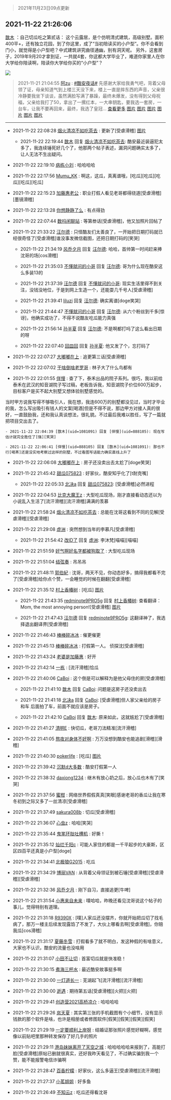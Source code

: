 > 2021年11月23日09点更新
<link rel="stylesheet" href="https://cdn.jsdelivr.net/gh/taotie6/sampleJSON@main/css/photo_show.css">
<meta name="referrer" content="no-referrer" />


 ## 2021-11-22 21:26:06 

 [㪚木](https://www.coolapk.com/feed/31648036?shareKey=MDhlNjY1MDhhYWY2NjE5YmEyMDM~) ：自己切瓜吃之第贰话：
这个云露居，是个仿明清式建筑，高级别墅。面积400平+，还有独立花园，到了你这里，成了“当初陪读买的小户型”。你不会看到门小，就觉得是小户型吧？中式建筑讲究曲径通幽，别有洞天呢。
另外，这套房子，2019年9月20才拿到证，一共就4套，你这都大学毕业了<!--break-->，难道你家里人在你大学给你陪读啊，陪读你大学给你买的“小户型”？ 

<div class="album">
<img class="img-item" src="http://image.coolapk.com/feed/2021/1122/21/1081091_528f478a_7565_6888_887@400x300.jpeg" />
</div>

> 2021-11-21 21:04:55 
> [阿zu](https://www.coolapk.com/feed/31626364?shareKey=YzIxODEyZGNiYTFkNjE5YmEyMDM~) : <a class="feed-link-tag" href="/t/酷安夜话?type=0">#酷安夜话#</a> 先感谢大家给我勇气吧，背着父母领了证，母亲知道气到上楼三天没下来，楼上一直是摔东西的声音，父亲很冷静要我坐下谈谈，虽然满脸写满了暴躁，最终未爆发，没有得到父母祝福，父亲给我打了50，拿出了一摞红本，一大串钥匙，要我选一套房，一台车，让我不要再回来，最终，我选了皇冠... <a href="">查看更多</a> 
[图片](http://image.coolapk.com/feed/2021/1121/23/11875465_2cb02afa_7778_5999_475@1281x823.jpeg)
[图片](http://image.coolapk.com/feed/2021/1121/21/11875465_a6399774_9891_9487_877@1440x4320.jpeg)
[图片](http://image.coolapk.com/feed/2021/1121/21/11875465_cd2b4fe0_9891_9482_23@1440x3120.jpeg)
[图片](http://image.coolapk.com/feed/2021/1121/21/11875465_048bd074_9891_9491_383@1293x1030.jpeg)
[图片](http://image.coolapk.com/feed/2021/1121/21/11875465_c5403af1_9891_9501_583@1261x964.png)
[图片](http://image.coolapk.com/feed/2021/1121/21/11875465_a7fed86a_9891_9503_535@1439x1757.jpeg)

 ------- 

- 2021-11-22 22:08:28 [烟火清凉不如吃茶去](uid=4279524) : 更新了[受虐滑稽] [图片](http://image.coolapk.com/feed/2021/1122/22/4279524_72cebd63_0108_3533_181@1080x2376.jpeg)

    - 2021-11-22 22:19:44 [㪚木](uid=1081091) 回复 [烟火清凉不如吃茶去](uid=4279524): 酷安最近装逼犯太多了，我连续锤死好几个了，他那两个帖子表述，漏洞问题确实太多了，让人无法不生出疑问。 

- 2021-11-22 22:19:10 [病栋小刘](uid=1558516) : 哈哈哈哈 

- 2021-11-22 22:17:56 [Mumu_KK](uid=1355663) : 啊这，这瓜，真离谱哦，[吃瓜][吃瓜][吃瓜][吃瓜][吃瓜] 

- 2021-11-22 22:15:23 [加藤惠老公](uid=1266680) : 职业打假人看见老哥都得绕道[受虐滑稽][墨镜滑稽] 

- 2021-11-22 22:13:28 [你想静静了么](uid=788126) : 有点得劲 

- 2021-11-22 22:07:44 [数吗闲聊站](uid=3496335) : 等第叁话[受虐滑稽]，他又加照片回帖了 

- 2021-11-22 21:33:22 [汪尔德](uid=1595236) : 只怪酷友们太善良了，一开始把日期打码就已经很奇怪了[受虐滑稽]谁没事发微信截图，还把日期打码的[笑哭] 

    - 2021-11-22 21:34:19 [风乔夕月](uid=2725527) 回复 [汪尔德](uid=1595236): 哈哈，首帅第一时间赶来捧沈哥的场[cos滑稽] 

    - 2021-11-22 21:35:03 [不懂就问的小哥](uid=1110297) 回复 [汪尔德](uid=1595236): 哥为什么现在酷安这么多装13的 

    - 2021-11-22 21:37:39 [汪尔德](uid=1595236) 回复 [不懂就问的小哥](uid=1110297): 现实生活里得不到关注，没钱没地位，于是到网上生造一个，还能耍几千号人[受虐滑稽] 

    - 2021-11-22 21:39:41 [liluzi](uid=3499639) 回复 [汪尔德](uid=1595236): 确实离谱[doge笑哭] 

    - 2021-11-22 21:44:47 [不懂就问的小哥](uid=1110297) 回复 [汪尔德](uid=1595236): 从六个粉丝到千多[惊讶]，他确实成功了，不得不说酷友吃瓜能力真强 

    - 2021-11-22 21:56:14 [孙半夏](uid=1851173) 回复 [汪尔德](uid=1595236): 不是啊都打吗了这么看出日期的呀 

    - 2021-11-22 22:07:40 [回皿回](uid=1430084) 回复 [孙半夏](uid=1851173): 他又发了个，忘打码了 

- 2021-11-22 22:07:27 [大嘟嘟在上](uid=4316956) : 追更第三话[受虐滑稽] 

- 2021-11-22 22:07:02 [干啥倒啥老罗哥](uid=2936994) : 林子大了什么鸟都有 

- 2021-11-22 22:01:55 [佯慢](uid=888105) : 查了下，泰禾出品的院子系列。很巧，我以前给泰禾在武汉的知音湖院子写过稿，老板告诉我，知音湖院子价位600万起步，目标客户是买不起大别墅又想体验别墅感觉的。

当时甲方说我写得不够吸引人，我在想，我连600万的别墅都没见过，当时才毕业的我<!--break-->，怎么写出吸引有钱人的文案[喝酒]但是不得不说，那边甲方对接人真的很好，一直鼓励我，还和我认真谈想法，很礼貌。不过最后我难以胜任，写了一篇就把项目交出去了。 

    - 2021-11-22 22:04:39 [㪚木](uid=1081091) 回复 [佯慢](uid=888105): 现在写估计就完全胜任了[强][笑哭] 

    - 2021-11-22 22:06:41 [佯慢](uid=888105) 回复 [㪚木](uid=1081091): 那也不行[喝茶]还是没实地考察过这样的别墅，不过看图写话能力确实直线上升了 

- 2021-11-22 22:06:08 [大嘟嘟在上](uid=4316956) : 房子还没卖出去太尬了[doge笑哭] 

- 2021-11-22 21:45:42 [甜瓜075823](uid=3807071) : 好家伙，酷安知乎化了[t耐克嘴] 

    - 2021-11-22 22:05:33 [北决a](uid=1918537) 回复 [甜瓜075823](uid=3807071): [受虐滑稽]必然进程 

- 2021-11-22 22:04:53 [比克大魔王z](uid=824574) : 大型吃瓜现场，刚才直接看动态还以为小说乱入生活了[流汗滑稽][流汗滑稽]满满的羡慕 

- 2021-11-22 21:58:24 [烟火清凉不如吃茶去](uid=4279524) : 总能在沈哥这看到不同的见解[受虐滑稽][受虐滑稽] 

- 2021-11-22 21:29:08 [虚洲](uid=825485) : 突然想到当年的李慕凡[受虐滑稽] 

    - 2021-11-22 21:54:42 [改ID了](uid=2025314) 回复 [虚洲](uid=825485): 李沐梵[喵喵][喵喵] 

- 2021-11-22 21:51:59 [好气啊好名字都被狗取了](uid=1229616) : 大型吃瓜现场 

- 2021-11-22 21:51:04 [结弦奏](uid=1248797) : 吊吊吊 

- 2021-11-22 21:48:11 [郭伯紀](uid=2859803) : 沈哥，两天不见，你动态好多，搞得我都看不完了[受虐滑稽]给你点个赞，一会睡觉的时候在翻翻[受虐滑稽] 

- 2021-11-22 21:35:12 [村上香椿树](uid=1121303) : [吃瓜] [图片](http://image.coolapk.com/feed/2021/1122/21/1121303_c11e72fd_8111_3733_182@1044x363.png)

    - 2021-11-22 21:43:35 [redminote9PRO5g](uid=5832868) 回复 [村上香椿树](uid=1121303): 查看翻译：Mom, the most annoying person![受虐滑稽] [图片](http://image.coolapk.com/feed/2021/1122/21/5832868_cc2aa50c_8614_2863_654@1080x2400.jpeg)

    - 2021-11-22 21:47:43 [汪尔德](uid=1595236) 回复 [redminote9PRO5g](uid=5832868): 这翻译神了，我选择退出翻译界[受虐滑稽] 

- 2021-11-22 21:46:43 [棒棒碎冰冰](uid=13582511) : 催更催更 

- 2021-11-22 21:45:13 [棒棒碎冰冰](uid=13582511) : 打假第一人。 侦探沈[受虐滑稽] 

- 2021-11-22 21:43:24 [老婆是加藤惠](uid=2224538) : 好开 

- 2021-11-22 21:42:14 [一栋](uid=1429886) : [流汗滑稽]恰瓜 

- 2021-11-22 21:40:06 [CaBoi](uid=3746166) : 这个倒是可以解释为是他父母住的房[受虐滑稽] 

    - 2021-11-22 21:41:10 [㪚木](uid=1081091) 回复 [CaBoi](uid=3746166): 问题是这房子还没卖出去 

    - 2021-11-22 21:41:18 [北决a](uid=1918537) 回复 [CaBoi](uid=3746166): [受虐滑稽]但人家父亲给的房子和车 后面拍了车，前面不就应该是房子。 

    - 2021-11-22 21:42:10 [CaBoi](uid=3746166) 回复 [㪚木](uid=1081091): 原来如此，这就尴尬了[受虐滑稽] 

- 2021-11-22 21:41:27 [清明E](uid=1792072) : 快切瓜，老哥刀法精准[流汗滑稽] 

- 2021-11-22 21:41:05 [熬夜对身体不好啊](uid=1541994) : 万万没想到酷安也能追剧[滑稽][滑稽] 

- 2021-11-22 21:40:30 [pokerlife](uid=575409) : [吃瓜] [图片](http://image.coolapk.com/feed/2021/1122/21/575409_01b90433_8429_6456_635@749x290.png)

- 2021-11-22 21:39:42 [沉默d大多数](uid=3441191) : 酷安打假第一人 

- 2021-11-22 21:38:32 [daxiong1234](uid=293333) : 继木有放心奶之后，放心瓜也木有了[笑哭] 

- 2021-11-22 21:37:56 [蜜柑](uid=1097842) : 网络世界假假真真[笑眼]感谢老哥的香瓜让我在寒冬初到之际又多了一丝清凉[受虐滑稽] 

- 2021-11-22 21:37:49 [sakura008b](uid=2942786) : 切瓜[受虐滑稽] 

- 2021-11-22 21:36:07 [心虫z](uid=151532) : 哈哈[笑哭] 

- 2021-11-22 21:35:44 [鬼笔环肽吐槽机](uid=5538134) : 好撕！ 

- 2021-11-22 21:35:12 [灿烂千阳c](uid=1577985) : 可能人家住的都是一千平起步的大豪斯，区区四百平还真是小户型[doge] 

- 2021-11-22 21:34:41 [北极狼G2015](uid=1022608) : 吃瓜 

- 2021-11-22 21:34:29 [博丽VAN](uid=3167897) : 从背着父母领证到被石锤[受虐滑稽][受虐滑稽][受虐滑稽] 

- 2021-11-22 21:32:36 [风乔夕月](uid=2725527) : 刚下自习，直接追更[牛啤] 

- 2021-11-22 21:31:54 [小惠来自未来](uid=847097) : 噗哈哈，昨晚还看见沈哥说这个帖子的事儿，觉得特别有道理。 

- 2021-11-22 21:31:18 [R9390X](uid=2536144) : [噗]人家瓜还没摆齐，你就开始把瓜切了找毛病了，那万一楼主后续发现露馅了不发了，大伙上哪看去啊[受虐滑稽]，你赔我瓜[cos滑稽] 

- 2021-11-22 21:31:17 [夏藤冬雪](uid=947127) : 打假看多了就不明白，发这种假的有啥意义，大家也不认识，酷安的流量也没啥用 

- 2021-11-22 21:31:07 [小田不让切](uid=2501051) : 首富切瓜就是快准稳！ 

- 2021-11-22 21:30:15 [煮海三杯水](uid=695018) : 最近酷安故事挺多啊 

- 2021-11-22 21:30:00 [一灯道长一](uid=2901910) : 芜湖起飞[流汗滑稽][流汗滑稽] 

- 2021-11-22 21:30:00 [逝遇](uid=2589293) : 期待第五话[受虐滑稽][火把][火把] 

- 2021-11-22 21:29:41 [创造营2021高桥凉介](uid=685087) : 哈哈哈哈 

- 2021-11-22 21:29:26 [岚天夏](uid=1974131) : 其实第三张的手机截图有个小细节，没有显示钱款的那个软件是啥，也许是相册或者修图软件[假笑][假笑][假笑][假笑] 

- 2021-11-22 21:29:19 [一定要顺利上岸呀](uid=3097014) : 结婚证那张照片感觉好糊啊，感觉像以前贴吧里那种转发保存了好几手的照片 

- 2021-11-22 21:29:11 [港岛妹妹离开了天空之城](uid=3302405) : 哈哈哈哈哈来报到了，高能打脸[受虐滑稽]原帖已删就很真实，还好我昨天看见了，不过确实骗到我一个赞，能不能报警电信诈骗啊 

- 2021-11-22 21:28:47 [百香柠檬](uid=2068085) : 好家伙，这么多逼王[受虐滑稽][流汗滑稽] 

- 2021-11-22 21:27:37 [小茗姐姐](uid=2225525) : 好多鱼 

- 2021-11-22 21:26:49 [不知云z](uid=5657858) : 吃瓜还得看沈哥 

